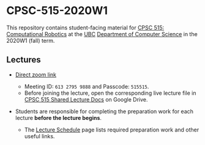 # CPSC-515-2020W1

This repository contains student-facing material for [CPSC 515: Computational Robotics](https://sites.google.com/view/ubccpsc515winter2020/home) at the [UBC](https://www.ubc.ca) [Department of Computer Science](https://www.cs.ubc.ca) in the 2020W1 (fall) term.

## Lectures

* [Direct zoom link](https://ubc.zoom.us/j/61327959888?pwd=eWU4dmlsM09EaVFqVGpudmI0ZnhyZz09)
  * Meeting ID: `613 2795 9888` and Passcode: `515515`.
  * Before joining the lecture, open the corresponding live lecture file in [CPSC 515 Shared Lecture Docs](https://drive.google.com/drive/folders/1Exau_rTwjTxsIDH9iFSPuaIjj7NLzqhw?usp=sharing) on Google Drive.


* Students are responsible for completing the preparation work for each lecture **before the lecture begins**.
  * The [Lecture Schedule](Lecture-Schedule/lecture-schedule.md) page lists required preparation work and other useful links.
